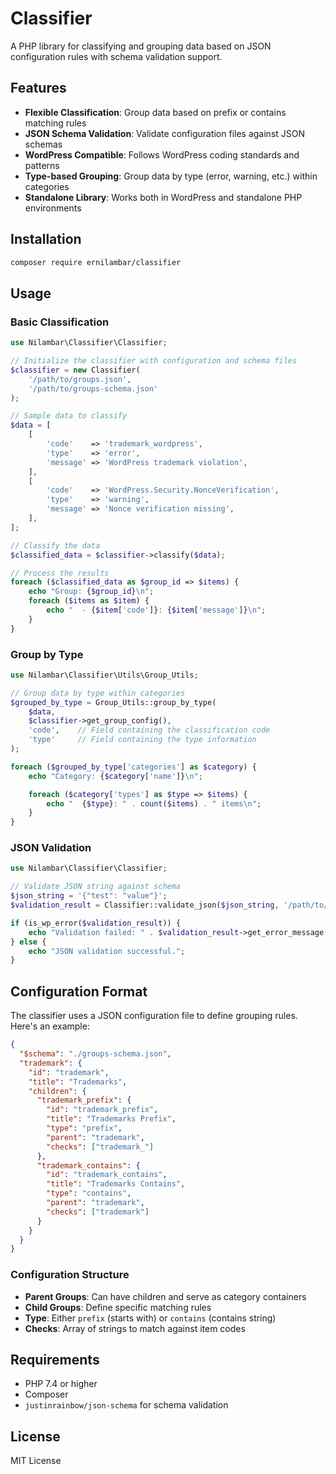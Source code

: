 # Classifier

A PHP library for classifying and grouping data based on JSON configuration rules with schema validation support.

## Features

- **Flexible Classification**: Group data based on prefix or contains matching rules
- **JSON Schema Validation**: Validate configuration files against JSON schemas
- **WordPress Compatible**: Follows WordPress coding standards and patterns
- **Type-based Grouping**: Group data by type (error, warning, etc.) within categories
- **Standalone Library**: Works both in WordPress and standalone PHP environments

## Installation

```bash
composer require ernilambar/classifier
```

## Usage

### Basic Classification

```php
use Nilambar\Classifier\Classifier;

// Initialize the classifier with configuration and schema files
$classifier = new Classifier(
    '/path/to/groups.json',
    '/path/to/groups-schema.json'
);

// Sample data to classify
$data = [
    [
        'code'    => 'trademark_wordpress',
        'type'    => 'error',
        'message' => 'WordPress trademark violation',
    ],
    [
        'code'    => 'WordPress.Security.NonceVerification',
        'type'    => 'warning',
        'message' => 'Nonce verification missing',
    ],
];

// Classify the data
$classified_data = $classifier->classify($data);

// Process the results
foreach ($classified_data as $group_id => $items) {
    echo "Group: {$group_id}\n";
    foreach ($items as $item) {
        echo "  - {$item['code']}: {$item['message']}\n";
    }
}
```

### Group by Type

```php
use Nilambar\Classifier\Utils\Group_Utils;

// Group data by type within categories
$grouped_by_type = Group_Utils::group_by_type(
    $data,
    $classifier->get_group_config(),
    'code',    // Field containing the classification code
    'type'     // Field containing the type information
);

foreach ($grouped_by_type['categories'] as $category) {
    echo "Category: {$category['name']}\n";

    foreach ($category['types'] as $type => $items) {
        echo "  {$type}: " . count($items) . " items\n";
    }
}
```

### JSON Validation

```php
use Nilambar\Classifier\Classifier;

// Validate JSON string against schema
$json_string = '{"test": "value"}';
$validation_result = Classifier::validate_json($json_string, '/path/to/schema.json');

if (is_wp_error($validation_result)) {
    echo "Validation failed: " . $validation_result->get_error_message();
} else {
    echo "JSON validation successful.";
}
```

## Configuration Format

The classifier uses a JSON configuration file to define grouping rules. Here's an example:

```json
{
  "$schema": "./groups-schema.json",
  "trademark": {
    "id": "trademark",
    "title": "Trademarks",
    "children": {
      "trademark_prefix": {
        "id": "trademark_prefix",
        "title": "Trademarks Prefix",
        "type": "prefix",
        "parent": "trademark",
        "checks": ["trademark_"]
      },
      "trademark_contains": {
        "id": "trademark_contains",
        "title": "Trademarks Contains",
        "type": "contains",
        "parent": "trademark",
        "checks": ["trademark"]
      }
    }
  }
}
```

### Configuration Structure

- **Parent Groups**: Can have children and serve as category containers
- **Child Groups**: Define specific matching rules
- **Type**: Either `prefix` (starts with) or `contains` (contains string)
- **Checks**: Array of strings to match against item codes

## Requirements

- PHP 7.4 or higher
- Composer
- `justinrainbow/json-schema` for schema validation

## License

MIT License

